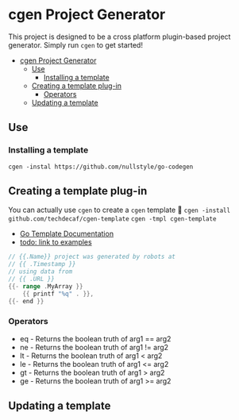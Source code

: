 # cgen Project Generator

This project is designed to be a cross platform plugin-based project generator.
Simply run `cgen` to get started!

- [cgen Project Generator](#cgen-project-generator)
  - [Use](#use)
    - [Installing a template](#installing-a-template)
  - [Creating a template plug-in](#creating-a-template-plug-in)
    - [Operators](#operators)
  - [Updating a template](#updating-a-template)

## Use

### Installing a template
`cgen -instal https://github.com/nullstyle/go-codegen`

## Creating a template plug-in

You can actually use `cgen` to create a `cgen` template :tada:
`cgen -install github.com/techdecaf/cgen-template` `cgen -tmpl cgen-template`

- [Go Template Documentation](https://golang.org/pkg/html/template/)
- [todo: link to examples](/examples)

```go
// {{.Name}} project was generated by robots at
// {{ .Timestamp }}
// using data from
// {{ .URL }}
{{- range .MyArray }}
    {{ printf "%q" . }},
{{- end }}
```

### Operators

- eq - Returns the boolean truth of arg1 == arg2
- ne - Returns the boolean truth of arg1 != arg2
- lt - Returns the boolean truth of arg1 < arg2
- le - Returns the boolean truth of arg1 <= arg2
- gt - Returns the boolean truth of arg1 > arg2
- ge - Returns the boolean truth of arg1 >= arg2

## Updating a template